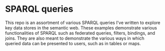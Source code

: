 # SPARQL queries
This repo is an assortment of various SPARQL queries I've written to explore key data stores in the semantic web. These examples demonstrate various functionalities of SPARQL such as federated queries, filters, bindings, and joins. They are also meant to demonstrate the various ways in which queried data can be presented to users, such as in tables or maps.
